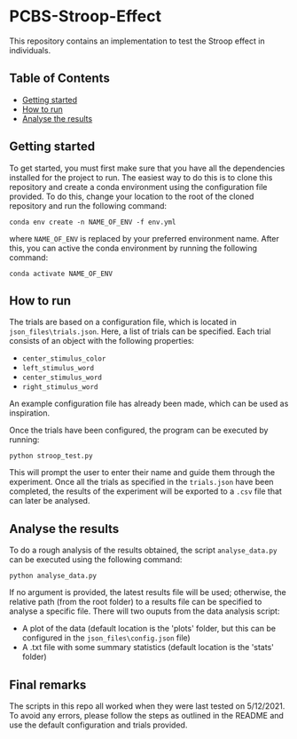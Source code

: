 # PCBS-Stroop-Effect
This repository contains an implementation to test the Stroop effect in individuals. 

## Table of Contents
- [Getting started](#getting-started)
- [How to run](#how-to-run)
- [Analyse the results](#analyse-the-results)


## Getting started
To get started, you must first make sure that you have all the dependencies installed for the project to run. The easiest way to do this is to clone this repository and create a conda environment using the configuration file provided. To do this, change your location to the root of the cloned repository and run the following command: 
```
conda env create -n NAME_OF_ENV -f env.yml
```

where ```NAME_OF_ENV``` is replaced by your preferred environment name. After this, you can active the conda environment by running the following command:
```
conda activate NAME_OF_ENV
```

## How to run
The trials are based on a configuration file, which is located in ```json_files\trials.json```. Here, a list of trials can be specified. Each trial consists of an object with the following properties: 

- ```center_stimulus_color```
- ```left_stimulus_word```
- ```center_stimulus_word```
- ```right_stimulus_word```

An example configuration file has already been made, which can be used as inspiration. 

Once the trials have been configured, the program can be executed by running:
```
python stroop_test.py
```

This will prompt the user to enter their name and guide them through the experiment. Once all the trials as specified in the ```trials.json``` have been completed, the results of the experiment will be exported to a ```.csv``` file that can later be analysed.

## Analyse the results
To do a rough analysis of the results obtained, the script ```analyse_data.py``` can be executed using the following command:

```
python analyse_data.py
```

If no argument is provided, the latest results file will be used; otherwise, the relative path (from the root folder) to a results file can be specified to analyse a specific file. There will two ouputs from the data analysis script: 

- A plot of the data (default location is the 'plots' folder, but this can be configured in the ```json_files\config.json``` file)
- A .txt file with some summary statistics (default location is the 'stats' folder)

## Final remarks
The scripts in this repo all worked when they were last tested on 5/12/2021. To avoid any errors, please follow the steps as outlined in the README and use the default configuration and trials provided.
